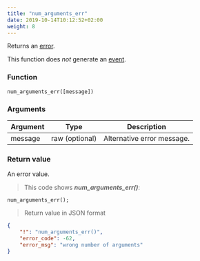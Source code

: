 ```yaml
---
title: "num_arguments_err"
date: 2019-10-14T10:12:52+02:00
weight: 8
---
```


Returns an [error](../../data-types/error-type).

This function does *not* generate an [event](../../events).

### Function
`num_arguments_err([message])`

### Arguments
Argument | Type | Description
-------- | ---- | -----------
message | raw (optional) | Alternative error message.

### Return value
An error value.

> This code shows ***num_arguments_err()***:

```
num_arguments_err();
```

> Return value in JSON format

```json
{
    "!": "num_arguments_err()",
    "error_code": -62,
    "error_msg": "wrong number of arguments"
}
```
